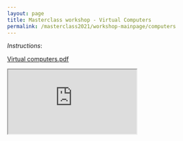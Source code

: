 ```yaml
---
layout: page
title: Masterclass workshop - Virtual Computers
permalink: /masterclass2021/workshop-mainpage/computers
---
```


*Instructions*:

[Virtual computers.pdf](https://github.com/ImmuneDynamics/ImmuneDynamics.github.io/files/7408842/Virtual.computers.pdf)

<object data="https://github.com/ImmuneDynamics/ImmuneDynamics.github.io/files/7408842/Virtual.computers.pdf" type="application/pdf">
    <iframe src="https://docs.google.com/viewer?url=https://github.com/ImmuneDynamics/ImmuneDynamics.github.io/files/7408842/Virtual.computers.pdf&embedded=true"></iframe>
</object>
